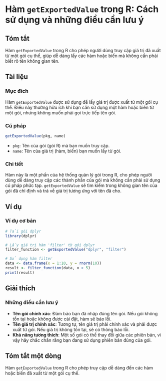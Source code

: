 <!--
Meta Description: # Hàm `getExportedValue` trong R: Cách sử dụng và những điều cần lưu ý ## Tóm tắt Hàm `getExportedValue` trong R cho phép người dùng truy cập giá trị ...
Meta Keywords: gói, hàm, tên, giá, trị
-->

# Hàm `getExportedValue` trong R: Cách sử dụng và những điều cần lưu ý

## Tóm tắt
Hàm `getExportedValue` trong R cho phép người dùng truy cập giá trị đã xuất từ một gói cụ thể, giúp dễ dàng lấy các hàm hoặc biến mà không cần phải biết rõ tên không gian tên.

## Tài liệu
### Mục đích
Hàm `getExportedValue` được sử dụng để lấy giá trị được xuất từ một gói cụ thể. Điều này thường hữu ích khi bạn cần sử dụng một hàm hoặc biến từ một gói, nhưng không muốn phải gọi trực tiếp tên gói.

### Cú pháp
```R
getExportedValue(pkg, name)
```
- `pkg`: Tên của gói (gói R) mà bạn muốn truy cập.
- `name`: Tên của giá trị (hàm, biến) bạn muốn lấy từ gói.

### Chi tiết
Hàm này là một phần của hệ thống quản lý gói trong R, cho phép người dùng dễ dàng truy cập các thành phần của gói mà không cần phải sử dụng cú pháp phức tạp. `getExportedValue` sẽ tìm kiếm trong không gian tên của gói đã chỉ định và trả về giá trị tương ứng với tên đã cho.

## Ví dụ
### Ví dụ cơ bản
```R
# Tải gói dplyr
library(dplyr)

# Lấy giá trị hàm 'filter' từ gói dplyr
filter_function <- getExportedValue("dplyr", "filter")

# Sử dụng hàm filter
data <- data.frame(x = 1:10, y = rnorm(10))
result <- filter_function(data, x > 5)
print(result)
```

## Giải thích
### Những điều cần lưu ý
- **Tên gói chính xác**: Đảm bảo bạn đã nhập đúng tên gói. Nếu gói không tồn tại hoặc không được cài đặt, hàm sẽ báo lỗi.
- **Tên giá trị chính xác**: Tương tự, tên giá trị phải chính xác và phải được xuất từ gói. Nếu giá trị không tồn tại, sẽ có thông báo lỗi.
- **Khả năng tương thích**: Một số gói có thể thay đổi giữa các phiên bản, vì vậy hãy chắc chắn rằng bạn đang sử dụng phiên bản đúng của gói.

## Tóm tắt một dòng
Hàm `getExportedValue` trong R cho phép truy cập dễ dàng đến các hàm hoặc biến đã xuất từ một gói cụ thể.